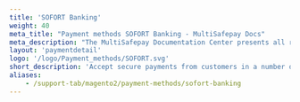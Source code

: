```yaml
---
title: 'SOFORT Banking'
weight: 40
meta_title: "Payment methods SOFORT Banking - MultiSafepay Docs"
meta_description: "The MultiSafepay Documentation Center presents all relevant information about our Plugins and API. You can also find support pages for Payment Methods, Tools and General Questions as well as the contact details of our Support and Integration Teams."
layout: 'paymentdetail'
logo: '/logo/Payment_methods/SOFORT.svg' 
short_description: 'Accept secure payments from customers in a number of European countries.'
aliases:
    - /support-tab/magento2/payment-methods/sofort-banking
---
```


